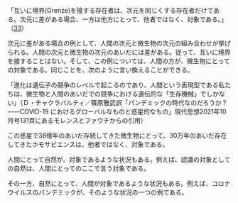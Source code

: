 「互いに境界(Grenze)を接する存在者は、次元を同じくする存在者だけである。次元に差がある場合、一方は他方にとって、他者ではなく、対象である。」（[33](https://github.com/TomonariMASADA/didactic-fiesta/blob/main/033.md)）

次元に差がある場合の例として、人間の次元と微生物の次元の組み合わせが挙げられる。人間の次元と微生物の次元のあいだには差がある。従って、互いに境界を接することはない。そして、この例については、人間の方が、微生物にとっての対象である。同じことを、次のように言い換えることができる。

「進化は遺伝子の競争のレベルで起こるのであり、人間という表現型である私たちは、微生物と人間のあいだでの競争における遺伝的な「生存機械」でしかない」（Ｄ・チャクラバルティ／篠原雅武訳「パンデミックの時代なのだろうか？――COVID-19 におけるグローバルなものと惑星的なもの」現代思想2021年10月号131頁にあるモレンスとファウチからの引用）

この惑星で38億年のあいだ存続してきた微生物にとって、30万年のあいだ存在してきたホモサピエンスは、他者ではなく、対象である。

人間にとって自然が、対象であるような状況もある。例えば、認識の対象としての自然は、人間にとってのここで言う対象である。

その一方、自然にとって、人間が対象であるような状況もある。例えば、コロナウイルスのパンデミックが、そのような状況の一つの例である。

